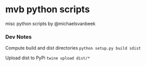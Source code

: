 # mvb python scripts

misc python scripts by @michaelsvanbeek

### Dev Notes

Compute build and dist directories
```python setup.py build sdist```

Upload dist to PyPi
```twine upload dist/*```
